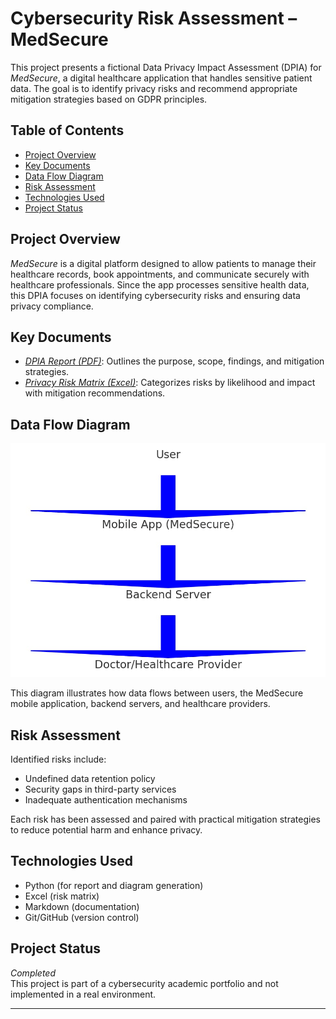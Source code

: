 # Cybersecurity Risk Assessment – MedSecure

This project presents a fictional Data Privacy Impact Assessment (DPIA) for *MedSecure*, a digital healthcare application that handles sensitive patient data. The goal is to identify privacy risks and recommend appropriate mitigation strategies based on GDPR principles.

## Table of Contents

- [Project Overview](#project-overview)
- [Key Documents](#key-documents)
- [Data Flow Diagram](#data-flow-diagram)
- [Risk Assessment](#risk-assessment)
- [Technologies Used](#technologies-used)
- [Project Status](#project-status)

## Project Overview

*MedSecure* is a digital platform designed to allow patients to manage their healthcare records, book appointments, and communicate securely with healthcare professionals. Since the app processes sensitive health data, this DPIA focuses on identifying cybersecurity risks and ensuring data privacy compliance.

## Key Documents

- *[DPIA Report (PDF)](./DPIA_Report_MedSecure.pdf)*: Outlines the purpose, scope, findings, and mitigation strategies.
- *[Privacy Risk Matrix (Excel)](./Privacy_Risk_Matrix.xlsx)*: Categorizes risks by likelihood and impact with mitigation recommendations.

## Data Flow Diagram

![Data Flow Diagram](https://github.com/Adersh-hari/Data-Privacy-Assessment---MedSecure/blob/main/Data%20flow%20diagram.jpg)

This diagram illustrates how data flows between users, the MedSecure mobile application, backend servers, and healthcare providers.

## Risk Assessment

Identified risks include:
- Undefined data retention policy
- Security gaps in third-party services
- Inadequate authentication mechanisms

Each risk has been assessed and paired with practical mitigation strategies to reduce potential harm and enhance privacy.

## Technologies Used

- Python (for report and diagram generation)
- Excel (risk matrix)
- Markdown (documentation)
- Git/GitHub (version control)

## Project Status

*Completed*  
This project is part of a cybersecurity academic portfolio and not implemented in a real environment.

---
